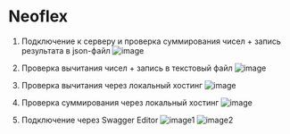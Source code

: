 # Neoflex

1. Подключение к серверу и проверка суммирования чисел + запись результата в json-файл
![image](https://github.com/daryenaya/Neoflex/assets/127782260/56e451c2-6d82-4b6b-bf95-4f337ac754e2)

2. Проверка вычитания чисел + запись в текстовый файл
![image](https://github.com/daryenaya/Neoflex/assets/127782260/6d5ba2f7-32c4-405c-8b9f-3e4e9fac81cf)


3. Проверка вычитания через локальный хостинг
![image](https://github.com/daryenaya/Neoflex/assets/127782260/656f8898-45b6-4d27-afac-a7f66e89ec3c)

4. Проверка суммирования через локальный хостинг
![image](https://github.com/daryenaya/Neoflex/assets/127782260/7dbdb2d3-eef7-428d-a6b6-f695dc94a1d1)


5. Подключение через Swagger Editor
![image1](https://github.com/daryenaya/Neoflex/assets/127782260/c64708f9-52b0-43bc-999e-d3ece1e7edc1)
![image2](https://github.com/daryenaya/Neoflex/assets/127782260/9438d762-f44b-4e64-a6cd-8f7dfaec6226)
